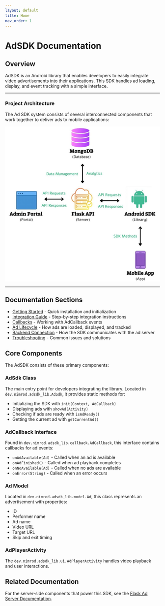```yaml
---
layout: default
title: Home
nav_order: 1
---
```


# AdSDK Documentation

## Overview

AdSDK is an Android library that enables developers to easily integrate video advertisements into their applications. This SDK handles ad loading, display, and event tracking with a simple interface.

---

### Project Architecture

The Ad SDK system consists of several interconnected components that work together to deliver ads to mobile applications:


<div align="center">
  <img src="https://raw.githubusercontent.com/NimiB2/Android-SDK-Ads/main/docs/assets/architecture-diagram.jpg"
       alt="Project Architecture Diagram" width="600"/>
</div>


---

## Documentation Sections

- [Getting Started](getting-started.md) - Quick installation and initialization
- [Integration Guide](integration-guide.md) - Step-by-step integration instructions
- [Callbacks](callbacks.md) - Working with AdCallback events
- [Ad Lifecycle](ad-lifecycle.md) - How ads are loaded, displayed, and tracked
- [Backend Connection](backend-connection.md) - How the SDK communicates with the ad server
- [Troubleshooting](troubleshooting.md) - Common issues and solutions

## Core Components

The AdSDK consists of these primary components:

### AdSdk Class
The main entry point for developers integrating the library. Located in `dev.nimrod.adsdk_lib.AdSdk`, it provides static methods for:
- Initializing the SDK with `init(Context, AdCallback)`
- Displaying ads with `showAd(Activity)`
- Checking if ads are ready with `isAdReady()`
- Getting the current ad with `getCurrentAd()`

### AdCallback Interface
Found in `dev.nimrod.adsdk_lib.callback.AdCallback`, this interface contains callbacks for ad events:
- `onAdAvailable(Ad)` - Called when an ad is available
- `onAdFinished()` - Called when ad playback completes
- `onNoAvailable(Ad)` - Called when no ads are available
- `onError(String)` - Called when an error occurs

### Ad Model
Located in `dev.nimrod.adsdk_lib.model.Ad`, this class represents an advertisement with properties:
- ID
- Performer name
- Ad name
- Video URL
- Target URL
- Skip and exit timing

### AdPlayerActivity
The `dev.nimrod.adsdk_lib.ui.AdPlayerActivity` handles video playback and user interactions.

## Related Documentation

For the server-side components that power this SDK, see the [Flask Ad Server Documentation](https://nimib2.github.io/Ad-Server/).
